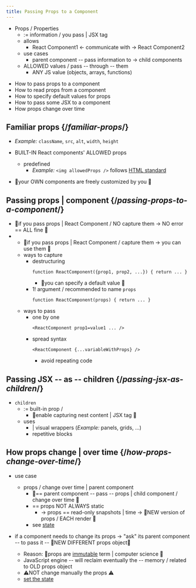 ```yaml
---
title: Passing Props to a Component
---
```


* Props / Properties
  * := information / you pass | JSX tag
  * allows
    * React Component1 <- communicate with -> React Component2
  * use cases
    * parent component -- pass information to -> child components
  * ALLOWED values / pass -- through -- them
    * ANY JS value (objects, arrays, functions)

<YouWillLearn>

* How to pass props to a component
* How to read props from a component
* How to specify default values for props
* How to pass some JSX to a component
* How props change over time

</YouWillLearn>

## Familiar props {/*familiar-props*/}

* _Example:_ `className`, `src`, `alt`, `width`, `height`

* BUILT-IN React components' ALLOWED props
  * predefined
    * _Example:_ `<img allowedProps />` follows [HTML standard](https://www.w3.org/TR/html52/semantics-embedded-content.html#the-img-element)
* 👀your OWN components are freely customized by you 👀

## Passing props | component {/*passing-props-to-a-component*/}

* 👀if you pass props | React Component / NO capture them -> NO error == ALL fine  👀
* * 👀if you pass props | React Component / capture them -> you can use them  👀
  * ways to capture
    * destructuring
      ```
      function ReactComponent({prop1, prop2, ...}) { return ... }
      ```
      * 👀you can specify a default value 👀
    * 1! argument / recommended to name `props`
      ```
      function ReactComponent(props) { return ... }
      ```
  * ways to pass
    * one by one
      ```
      <ReactComponent prop1=value1 ... />
      ```
    * spread syntax
      ```
      <ReactComponent {...variableWithProps} /> 
      ```
      * avoid repeating code

## Passing JSX -- as -- children {/*passing-jsx-as-children*/}

* `children`
  * := built-in prop / 
    * 👀enable capturing nest content | JSX tag 👀
  * uses
    * | visual wrappers (_Example:_ panels, grids, ...)
    * repetitive blocks

## How props change | over time {/*how-props-change-over-time*/}

* use case
  * props / change over time | parent component
    * 👀== parent component -- pass -- props | child component / change over time 👀
    * == props NOT ALWAYS static
      * -> props == read-only snapshots | time -> 👀NEW version of props / EACH render 👀
    * see [state](state-a-components-memory.md)

* if a component needs to change its props -> "ask" its parent component -- to pass it -- 👀NEW DIFFERENT props object👀
  * Reason: 🧠props are [immutable](https://en.wikipedia.org/wiki/Immutable_object) term | computer science 🧠
  * JavaScript engine -- will reclaim eventually the -- memory / related to OLD props object 
  * ⚠️NOT change manually the props ⚠️
  * [set the state](state-a-components-memory.md)

